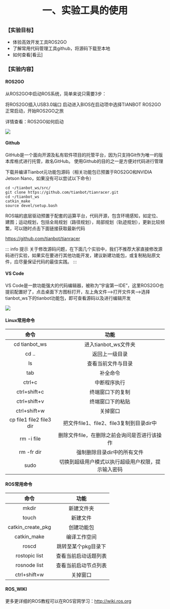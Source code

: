 <p style="font-size:30px; font-weight:bolder; text-align:center ">一、实验工具的使用</p>


### 【实验目标】

- 体验高效开发工具ROS2GO
- 了解常用代码管理工具github，将源码下载至本地
- 如何查看[看云]

### 【实验内容】

#### ROS2GO

从ROS2GO中启动ROS系统，简单来说只需要3步：

将ROS2GO插入USB3.0端口
启动进入BIOS在启动项中选择TIANBOT ROS2GO
正常启动，开始ROS2GO之旅

详情查看：ROS2GO如何启动

![](https://tianbot-pic.oss-cn-beijing.aliyuncs.com/tianbot/202112211740536.webp)

#### Github

GitHub是一个面向开源及私有软件项目的托管平台，因为只支持Git作为唯一的版本库格式进行托管，故名GitHub。
使用Github的目的之一是方便对代码进行管理

下载并编译Tianbot元功能包源码（相关功能包已预置于ROS2GO和NVIDIA Jetson Nano，如果没有可以尝试以下命令）

```shell
cd ~/tianbot_ws/src/
git clone https://github.com/tianbot/tianracer.git
cd ~/tianbot_ws 
catkin_make
source devel/setup.bash
```


ROS端的底层驱动预置于配套的运算平台，代码开源，包含环境感知，如定位、建图；运动规划，包括全局规划（路径规划），局部规划（轨迹规划），更新比较频繁，可以随时点击下面链接获取最新代码

https://github.com/tianbot/tianracer

::: info 提示
关于修改源码问题，在下面几个实验中，我们不推荐大家直接修改源码进行实验，如果实在要进行其他功能开发，建议新建功能包，或复制粘贴原文件，应尽量保证代码的最佳实践。
:::

#### VS Code

VS Code是一款功能强大的代码编辑器，被称为“宇宙第一IDE”，这里ROS2GO也提前配置好了，点击桌面下方图标打开，左上角文件-->打开文件夹-->选择tianbot_ws下的tianbot功能包，即可查看源码以及进行编辑开发

![](https://tianbot-pic.oss-cn-beijing.aliyuncs.com/tianbot/202112211740121.png)
#### Linux常用命令

|命令|	功能|
|:--:|:---:|
|cd tianbot_ws |	进入tianbot_ws文件夹 |
|cd .. |	返回上一级目录 |
|ls	| 查看当前文件与目录|
|tab | 补全命令|
|ctrl+c	| 中断程序执行|
|ctrl+shift+c |	终端窗口下的复制|
|ctrl+shift+v |	终端窗口下的粘贴|
|ctrl+shift+w |	关掉窗口|
|cp file1 file2 file3 dir |	把文件file1、file2、file3复制到目录dir中|
|rm -i file |	删除文件file，在删除之前会询问是否进行该操作|
|rm -fr dir |	强制删除目录dir中的所有文件|
|sudo	| 切换到超级用户模式以执行超级用户权限，提示输入密码|

#### ROS常用命令

|命令 |	功能|
|:--:|:---:|
mkdir |	新建文件夹|
|touch |	新建文件|
|catkin_create_pkg |	创建功能包|
|catkin_make |	编译工作空间|
|roscd |	跳转至某个pkg目录下|
|rostopic list |	查看当前启动话题列表||
|rosnode list |	查看当前启动节点列表|
|ctrl+shift+w |	关掉窗口|

#### ROS_WIKI

更多更详细的ROS教程可以在ROS官网学习：http://wiki.ros.org
